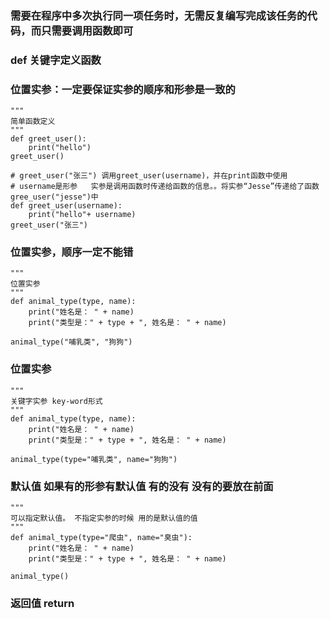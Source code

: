 ### 需要在程序中多次执行同一项任务时，无需反复编写完成该任务的代码，而只需要调用函数即可
### def 关键字定义函数
### 位置实参：一定要保证实参的顺序和形参是一致的
    """
    简单函数定义
    """
    def greet_user():
        print("hello")
    greet_user()
    
    # greet_user("张三") 调用greet_user(username)，并在print函数中使用
    # username是形参   实参是调用函数时传递给函数的信息。。将实参“Jesse”传递给了函数gree_user("jesse")中
    def greet_user(username):
        print("hello"+ username)
    greet_user("张三")

### 位置实参，顺序一定不能错
    """
    位置实参
    """
    def animal_type(type, name):
        print("姓名是： " + name)
        print("类型是：" + type + ", 姓名是： " + name)
    
    animal_type("哺乳类", "狗狗")

### 位置实参
    """
    关键字实参 key-word形式
    """
    def animal_type(type, name):
        print("姓名是： " + name)
        print("类型是：" + type + ", 姓名是： " + name)
    
    animal_type(type="哺乳类", name="狗狗") 

### 默认值 如果有的形参有默认值 有的没有  没有的要放在前面
    """
    可以指定默认值。 不指定实参的时候 用的是默认值的值
    """
    def animal_type(type="爬虫", name="臭虫"):
        print("姓名是： " + name)
        print("类型是：" + type + ", 姓名是： " + name)
    
    animal_type()
    
### 返回值 return


